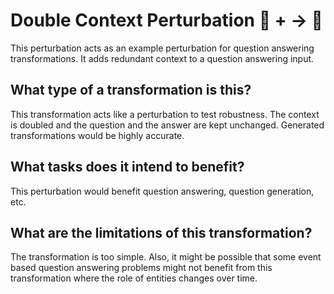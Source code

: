# Double Context Perturbation 🦎  +   → 🐍
This perturbation acts as an example perturbation for question answering transformations. It adds redundant context to a question answering input.

## What type of a transformation is this?
This transformation acts like a perturbation to test robustness. The context is doubled and the question and the answer are kept unchanged. 
Generated transformations would be highly accurate.

## What tasks does it intend to benefit?
This perturbation would benefit question answering, question generation, etc.

## What are the limitations of this transformation?
The transformation is too simple. Also, it might be possible that some event based question answering problems 
might not benefit from this transformation where the role of entities changes over time.